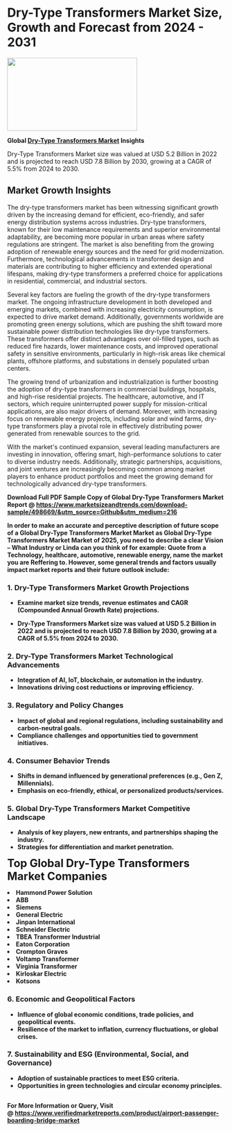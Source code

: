 <H1>Dry-Type Transformers Market Size, Growth and Forecast from 2024 - 2031</H1><img class="aligncenter size-medium wp-image-584254" src="https://thirdeyenews.in/wp-content/uploads/2024/09/Global-Market-Research-300x168.jpeg" alt="" width="300" height="168" /><p><strong>Global&nbsp;<a href="https://www.marketsizeandtrends.com/download-sample/498669/&amp;utm_source=Github&utm_medium=216">Dry-Type Transformers Market</a> Insights</strong></p><p>Dry-Type Transformers Market size was valued at USD 5.2 Billion in 2022 and is projected to reach USD 7.8 Billion by 2030, growing at a CAGR of 5.5% from 2024 to 2030.</p><p><h2>Market Growth Insights</h2> <p>The dry-type transformers market has been witnessing significant growth driven by the increasing demand for efficient, eco-friendly, and safer energy distribution systems across industries. Dry-type transformers, known for their low maintenance requirements and superior environmental adaptability, are becoming more popular in urban areas where safety regulations are stringent. The market is also benefiting from the growing adoption of renewable energy sources and the need for grid modernization. Furthermore, technological advancements in transformer design and materials are contributing to higher efficiency and extended operational lifespans, making dry-type transformers a preferred choice for applications in residential, commercial, and industrial sectors.</p> <p><strong></strong></p> <p>Several key factors are fueling the growth of the dry-type transformers market. The ongoing infrastructure development in both developed and emerging markets, combined with increasing electricity consumption, is expected to drive market demand. Additionally, governments worldwide are promoting green energy solutions, which are pushing the shift toward more sustainable power distribution technologies like dry-type transformers. These transformers offer distinct advantages over oil-filled types, such as reduced fire hazards, lower maintenance costs, and improved operational safety in sensitive environments, particularly in high-risk areas like chemical plants, offshore platforms, and substations in densely populated urban centers.</p> <p>The growing trend of urbanization and industrialization is further boosting the adoption of dry-type transformers in commercial buildings, hospitals, and high-rise residential projects. The healthcare, automotive, and IT sectors, which require uninterrupted power supply for mission-critical applications, are also major drivers of demand. Moreover, with increasing focus on renewable energy projects, including solar and wind farms, dry-type transformers play a pivotal role in effectively distributing power generated from renewable sources to the grid.</p> <p>With the market's continued expansion, several leading manufacturers are investing in innovation, offering smart, high-performance solutions to cater to diverse industry needs. Additionally, strategic partnerships, acquisitions, and joint ventures are increasingly becoming common among market players to enhance product portfolios and meet the growing demand for technologically advanced dry-type transformers.</p> <p><strong></p><p><span class=""><strong>Download Full PDF Sample Copy of Global Dry-Type Transformers Market Report</strong> @ <a href="https://www.marketsizeandtrends.com/download-sample/498669/&amp;utm_source=Github&utm_medium=216" target="_blank">https://www.marketsizeandtrends.com/download-sample/498669/&amp;utm_source=Github&utm_medium=216</a></span></p><p>In order to make an accurate and perceptive description of future scope of a Global&nbsp;Dry-Type Transformers Market Market as Global&nbsp;Dry-Type Transformers Market Market of 2025, you need to describe a clear Vision &ndash; What Industry or Linda can you think of for example: Quote from a Technology, healthcare, automotive, renewable energy, name the market you are Reffering to. However, some general trends and factors usually impact market reports and their future outlook include:</p><h3>1.&nbsp;<strong>Dry-Type Transformers Market Growth Projections</strong></h3><ul><li>Examine market size trends, revenue estimates and CAGR (Compounded Annual Growth Rate) projections.</li><li><p>Dry-Type Transformers Market size was valued at USD 5.2 Billion in 2022 and is projected to reach USD 7.8 Billion by 2030, growing at a CAGR of 5.5% from 2024 to 2030.</p></li></ul><h3>2.&nbsp;<strong>Dry-Type Transformers Market Technological Advancements</strong></h3><ul><li>Integration of AI, IoT, blockchain, or automation in the industry.</li><li>Innovations driving cost reductions or improving efficiency.</li></ul><h3>3.&nbsp;<strong>Regulatory and Policy Changes</strong></h3><ul><li>Impact of global and regional regulations, including sustainability and carbon-neutral goals.</li><li>Compliance challenges and opportunities tied to government initiatives.</li></ul><h3>4.&nbsp;<strong>Consumer Behavior Trends</strong></h3><ul><li>Shifts in demand influenced by generational preferences (e.g., Gen Z, Millennials).</li><li>Emphasis on eco-friendly, ethical, or personalized products/services.</li></ul><h3>5.&nbsp;<strong>Global Dry-Type Transformers Market Competitive Landscape</strong></h3><ul><li>Analysis of key players, new entrants, and partnerships shaping the industry.</li><li>Strategies for differentiation and market penetration.</li></ul><p data-pm-slice="1 1 []"><span style="color: inherit; font-family: inherit; font-size: 25px;">Top Global Dry-Type Transformers Market Companies</span></p><div class="" data-test-id=""><p><li>Hammond Power Solution</li><li> ABB</li><li> Siemens</li><li> General Electric</li><li> Jinpan International</li><li> Schneider Electric</li><li> TBEA Transformer Industrial</li><li> Eaton Corporation</li><li> Crompton Graves</li><li> Voltamp Transformer</li><li> Virginia Transformer</li><li> Kirloskar Electric</li><li> Kotsons</li></p></div><h3>6.&nbsp;<strong>Economic and Geopolitical Factors</strong></h3><ul><li>Influence of global economic conditions, trade policies, and geopolitical events.</li><li>Resilience of the market to inflation, currency fluctuations, or global crises.</li></ul><h3>7.&nbsp;<strong>Sustainability and ESG (Environmental, Social, and Governance)</strong></h3><ul><li>Adoption of sustainable practices to meet ESG criteria.</li><li>Opportunities in green technologies and circular economy principles.</li></ul><h2><strong style="font-size: 14px;">For More Information or Query, Visit @&nbsp;</strong><a style="background-color: #ffffff; font-size: 14px;" href="https://www.marketsizeandtrends.com/report/dry-type-transformers-market/" target="_blank">https://www.verifiedmarketreports.com/product/airport-passenger-boarding-bridge-market</a></h2>

